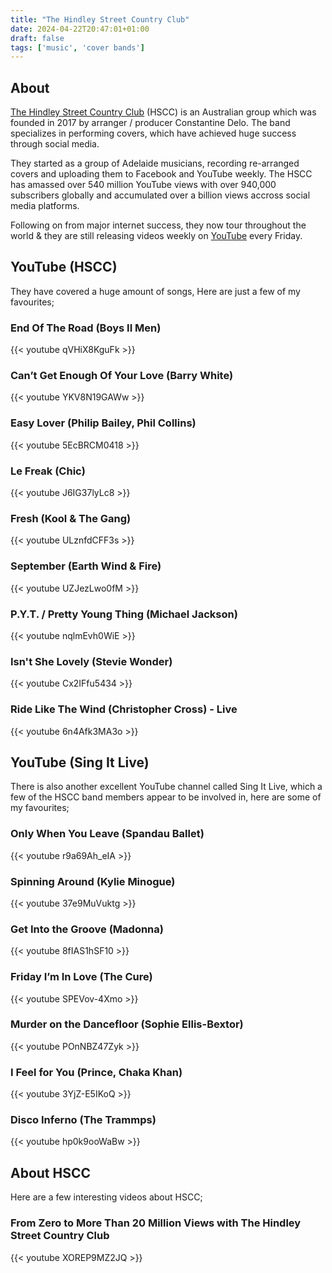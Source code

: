 ```yaml
---
title: "The Hindley Street Country Club"
date: 2024-04-22T20:47:01+01:00
draft: false
tags: ['music', 'cover bands']
---
```


## About
[The Hindley Street Country Club](https://www.thehscc.com/) (HSCC) is an Australian group which was founded in 2017 by arranger / producer Constantine Delo.  The band specializes in performing covers, which have achieved huge success through social media.

They started as a group of Adelaide musicians, recording re-arranged covers and uploading them to Facebook and YouTube weekly. The HSCC has amassed over 540 million YouTube views with over 940,000 subscribers globally and accumulated over a billion views accross social media platforms. 

Following on from major internet success, they now tour throughout the world & they are still releasing videos weekly on [YouTube](https://www.youtube.com/@theHindleyStreetCountryClub) every Friday.

## YouTube (HSCC)

They have covered a huge amount of songs, Here are just a few of my favourites;

### End Of The Road (Boys II Men)
{{< youtube qVHiX8KguFk >}}

### Can’t Get Enough Of Your Love (Barry White)
{{< youtube YKV8N19GAWw >}}

### Easy Lover (Philip Bailey, Phil Collins) 
{{< youtube 5EcBRCM0418 >}}

### Le Freak (Chic)
{{< youtube J6IG37lyLc8 >}}

### Fresh (Kool & The Gang)
{{< youtube ULznfdCFF3s >}}

### September (Earth Wind & Fire)
{{< youtube UZJezLwo0fM >}}

### P.Y.T. / Pretty Young Thing (Michael Jackson)
{{< youtube nqlmEvh0WiE >}}

### Isn't She Lovely (Stevie Wonder)
{{< youtube Cx2IFfu5434 >}}

### Ride Like The Wind (Christopher Cross) - Live
{{< youtube 6n4Afk3MA3o >}}

## YouTube (Sing It Live)

There is also another excellent YouTube channel called Sing It Live, which a few of the HSCC band members appear to be involved in, here are some of my favourites;

### Only When You Leave (Spandau Ballet)
{{< youtube r9a69Ah_eIA >}}

### Spinning Around (Kylie Minogue)
{{< youtube 37e9MuVuktg >}}

### Get Into the Groove (Madonna)
{{< youtube 8fIAS1hSF10 >}}

### Friday I’m In Love (The Cure)
{{< youtube SPEVov-4Xmo >}}

### Murder on the Dancefloor (Sophie Ellis-Bextor)
{{< youtube POnNBZ47Zyk >}}

### I Feel for You (Prince, Chaka Khan)
{{< youtube 3YjZ-E5IKoQ >}}

### Disco Inferno (The Trammps)
{{< youtube hp0k9ooWaBw >}}

## About HSCC

Here are a few interesting videos about HSCC;

### From Zero to More Than 20 Million Views with The Hindley Street Country Club
{{< youtube XOREP9MZ2JQ >}}
